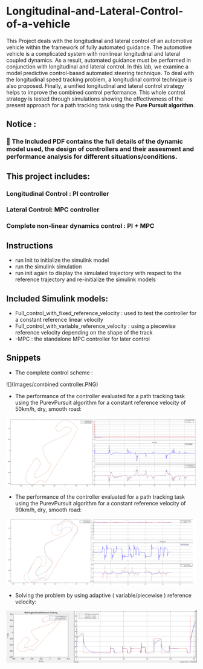 # Longitudinal-and-Lateral-Control-of-a-vehicle

This Project deals with the longitudinal and lateral control of an automotive vehicle within the
framework of fully automated guidance. The automotive vehicle is a complicated system with
nonlinear longitudinal and lateral coupled dynamics. As a result, automated guidance must be
performed in conjunction with longitudinal and lateral control. In this lab, we examine a model
predictive control-based automated steering technique. To deal with the longitudinal speed
tracking problem, a longitudinal control technique is also proposed. Finally, a unified longitudinal
and lateral control strategy helps to improve the combined control performance. 
This whole control strategy is tested through simulations showing the effectiveness of the present approach for a path tracking task using the **Pure Pursuit algorithm**.


## Notice : 
 ###  :red_circle: The Included PDF contains the full details of the dynamic model used, the design of controllers and their assesment and performance analysis for different situations/conditions. 


## This project includes: 
### Longitudinal Control : PI controller 
### Lateral Control: MPC controller 
### Complete non-linear dynamics control : PI + MPC
 
 ## Instructions
- run Init to initialize the simulink model 
- run the simulink simulation 
- run init again to display the simulated trajectory with respect to the reference trajectory and re-initialize the simulink models

## Included Simulink models: 
- Full_control_with_fixed_reference_velocity : used to test the controller for a constant reference linear velocity
- Full_control_with_variable_reference_velocity : using a piecewise reference velocity depending on the shape of the track
- -MPC : the standalone MPC controller for later control






## Snippets 
- The complete control scheme :


![](Images/combined controller.PNG)


- The performance of the controller evaluated for a path tracking task using the PurevPursuit algorithm for a constant reference velocity of 50km/h, dry, smooth road: 


![](Images/50km.PNG)

- The performance of the controller evaluated for a path tracking task using the PurevPursuit algorithm for a constant reference velocity of 90km/h, dry, smooth road:


![](Images/90km.PNG)

- Solving the problem by using adaptive ( variable/piecewise ) reference velocity:


![](Images/traj_and_vel_tracking.PNG)


